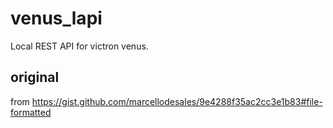 # venus_lapi
Local REST API for victron venus.

## original
from https://gist.github.com/marcellodesales/9e4288f35ac2cc3e1b83#file-formatted
